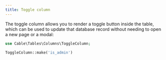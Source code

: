 ```yaml
---
title: Toggle column
---
```


The toggle column allows you to render a toggle button inside the table, which can be used to update that database record without needing to open a new page or a modal:

```php
use Cable\Tables\Columns\ToggleColumn;

ToggleColumn::make('is_admin')
```
